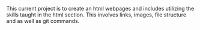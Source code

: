 This current project is to create an html webpages and includes utilizing
the skills taught in the html section. This involves links, images, file structure
and as well as git commands. 